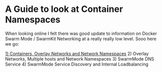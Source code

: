 # A Guide to look at Container Namespaces

When looking online I felt there was good update to information on Docker Swarm Mode / SwarmKit Networking at a really really low level. Sooo here we go:

[1) Containers, Overlay Networks and Network Namespaces](../blob/master/containers_overlaynnetworks.md)
2) Overlay Networks, Multiple hosts and Network Namespaces
3) SwarmMode DNS Service
4) SwarmMode Service Discovery and Internal Loadbalancing
